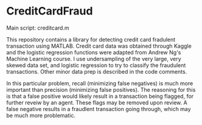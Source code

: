 # CreditCardFraud
Main script: creditcard.m

This repository contains a library for detecting credit card fradulent transaction using MATLAB.
Credit card data was obtained through Kaggle and the logistic regression functions were adapted from Andrew Ng's Machine Learning course.
I use undersampling of the very large, very skewed data set, and logistic regression to try to classify the fraudulent transactions.
Other minor data prep is described in the code comments.

In this particular problem, recall (minimizing false negatives) is much more important than precision (minimizing false positives).
The reasoning for this is that a false positive would likely result in a transaction being flagged, for further reveiw by an agent.
These flags may be removed upon review. A false negative results in a fraudlent transaction going through, which may be much more 
problematic.
